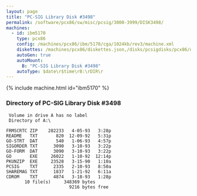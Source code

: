 ```yaml
---
layout: page
title: "PC-SIG Library Disk #3498"
permalink: /software/pcx86/sw/misc/pcsig/3000-3999/DISK3498/
machines:
  - id: ibm5170
    type: pcx86
    config: /machines/pcx86/ibm/5170/cga/1024kb/rev3/machine.xml
    diskettes: /machines/pcx86/diskettes.json,/disks/pcsigdisks/pcx86/diskettes.json
    autoGen: true
    autoMount:
      B: "PC-SIG Library Disk #3498"
    autoType: $date\r$time\rB:\rDIR\r
---
```


{% include machine.html id="ibm5170" %}

### Directory of PC-SIG Library Disk #3498

     Volume in drive A has no label
     Directory of A:\

    FRMSCRTC ZIP    282233   4-05-93   3:28p
    README   TXT       820  12-09-92   5:31p
    GO-STRT  DAT       540   1-06-93   4:57p
    SIGORDER TXT      3090   3-10-93   3:22p
    GO-FORM  DAT      3090   3-10-93   3:22p
    GO       EXE     26022   1-10-92  12:14p
    PKUNZIP  EXE     23528   3-15-90   1:10a
    PCSIG    TXT      2335   2-10-93   8:50a
    SHAREMAG TXT      1837   1-21-92   6:11a
    CDROM    TXT      4874   3-18-93   1:28p
           10 file(s)     348369 bytes
                            9216 bytes free
